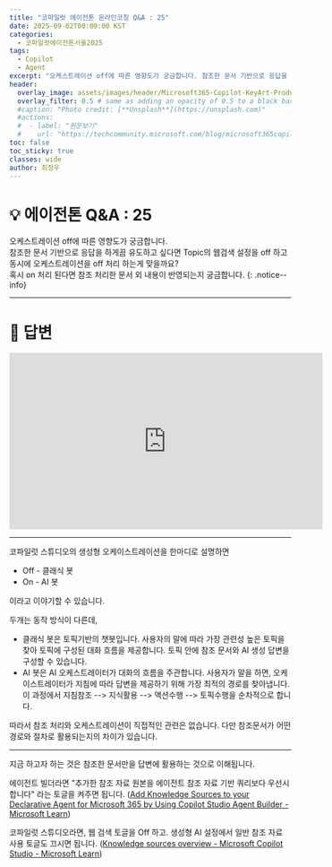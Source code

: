 ```yaml
---
title: "코파일럿 에이전톤 온라인코칭 Q&A : 25"
date: 2025-09-02T00:00:00 KST
categories:
  - 코파일럿에이전톤서울2025
tags:
  - Copilot
  - Agent
excerpt: "오케스트레이션 off에 따른 영향도가 궁금합니다. 참조한 문서 기반으로 응답을 하게끔 유도하고 싶다면  Topic의 웹검색 설정을 off 하고 동시에 오케스트레이션을 off 처리 하는게 맞을까요? 혹시 on 처리 된다면 참조 처리한 문서 외 내용이 반영되는지 궁금합니다."
header:
  overlay_image: assets/images/header/Microsoft365-Copilot-KeyArt-Productivity-6K-01.png
  overlay_filter: 0.5 # same as adding an opacity of 0.5 to a black background
  #caption: "Photo credit: [**Unsplash**](https://unsplash.com)"
  #actions:
  #  - label: "원문보기"
  #    url: "https://techcommunity.microsoft.com/blog/microsoft365copilotblog/what%E2%80%99s-new-in-microsoft-365-copilot--july-2025/4438253"
toc: false
toc_sticky: true
classes: wide
author: 최정우
---
```


# 💡 에이전톤 Q&A : 25

오케스트레이션 off에 따른 영향도가 궁금합니다.   
참조한 문서 기반으로 응답을 하게끔 유도하고 싶다면  Topic의 웹검색 설정을 off 하고 동시에 오케스트레이션을 off 처리 하는게 맞을까요?   
혹시 on 처리 된다면 참조 처리한 문서 외 내용이 반영되는지 궁금합니다.
{: .notice--info}

---

# 📝 답변

<iframe width="560" height="315" src="https://www.youtube.com/embed/6CViXcFc4Tc?si=pjMreUTVtjNV04si&amp;start=350" title="YouTube video player" frameborder="0" allow="accelerometer; autoplay; clipboard-write; encrypted-media; gyroscope; picture-in-picture; web-share" referrerpolicy="strict-origin-when-cross-origin" allowfullscreen></iframe>

---

코파일럿 스튜디오의 생성형 오케이스트레이션을 한마디로 설명하면

- Off - 클래식 봇
- On - AI 봇

이라고 이야기할 수 있습니다.

두개는 동작 방식이 다른데,

- 클래식 봇은 토픽기반의 챗봇입니다. 사용자의 말에 따라 가장 관련성 높은 토픽을 찾아 토픽에 구성된 대화 흐름을 제공합니다. 토픽 안에 참조 문서와 AI 생성 답변을 구성할 수 있습니다.
- AI 봇은 AI 오케스트레이터가 대화의 흐름을 주관합니다. 사용자가 말을 하면, 오케이스트레이터가 지침에 따라 답변을 제공하기 위해 가장 최적의 경로를 찾아냅니다. 이 과정에서 지침참조 --> 지식활용 --> 액션수행 --> 토픽수행을 순차적으로 합니다.

따라서 참조 처리와 오케스트레이션이 직접적인 관련은 없습니다. 다만 참조문서가 어떤 경로와 절차로 활용되는지의 차이가 있습니다.

---

지금 하고자 하는 것은 참조한 문서만을 답변에 활용하는 것으로 이해됩니다.

에이전트 빌더라면 "추가한 참조 자료 원본을 에이전트 참조 자료 기반 쿼리보다 우선시 합니다" 라는 토글을 켜주면 됩니다. ([Add Knowledge Sources to your Declarative Agent for Microsoft 365 by Using Copilot Studio Agent Builder - Microsoft Learn](https://learn.microsoft.com/ko-kr/microsoft-365-copilot/extensibility/copilot-studio-agent-builder-knowledge#prioritize-your-knowledge-sources-over-general-knowledge))

코파일럿 스튜디오라면, 웹 검색 토글을 Off 하고. 생성형 AI 설정에서 일반 참조 자료 사용 토글도 끄시면 됩니다. ([Knowledge sources overview - Microsoft Copilot Studio - Microsoft Learn](https://learn.microsoft.com/en-us/microsoft-copilot-studio/knowledge-copilot-studio#allow-the-agent-to-use-general-knowledge))

